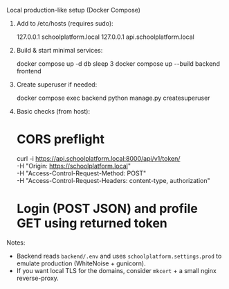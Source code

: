 Local production-like setup (Docker Compose)

1) Add to /etc/hosts (requires sudo):

   127.0.0.1  schoolplatform.local
   127.0.0.1  api.schoolplatform.local

2) Build & start minimal services:

   docker compose up -d db
   sleep 3
   docker compose up --build backend frontend

3) Create superuser if needed:

   docker compose exec backend python manage.py createsuperuser

4) Basic checks (from host):

   # CORS preflight
   curl -i https://api.schoolplatform.local:8000/api/v1/token/ \
     -H "Origin: https://schoolplatform.local" \
     -H "Access-Control-Request-Method: POST" \
     -H "Access-Control-Request-Headers: content-type, authorization"

   # Login (POST JSON) and profile GET using returned token

Notes:
- Backend reads `backend/.env` and uses `schoolplatform.settings.prod` to emulate production (WhiteNoise + gunicorn).
- If you want local TLS for the domains, consider `mkcert` + a small nginx reverse-proxy.
